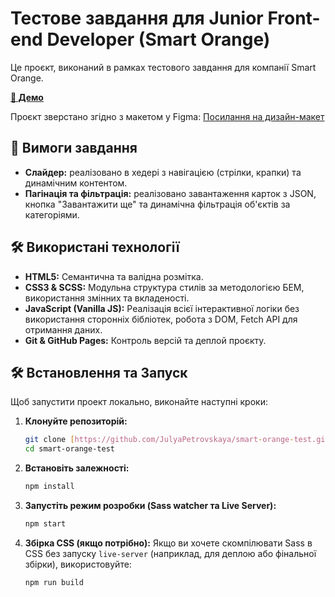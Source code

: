 # Тестове завдання для Junior Front-end Developer (Smart Orange)

Це проєкт, виконаний в рамках тестового завдання для компанії Smart Orange.

[**🚀 Демо**](https://julyapetrovskaya.github.io/smart-orange-test/)


Проєкт зверстано згідно з макетом у Figma:
[Посилання на дизайн-макет](https://www.figma.com/design/pZ9KKlefGW6BqE1xWvExqM/Text-SmartOrange?node-id=0-1&t=GAlAIGlTV1w29WKy-1)

## 📝 Вимоги завдання

- **Слайдер:** реалізовано в хедері з навігацією (стрілки, крапки) та динамічним контентом.
- **Пагінація та фільтрація:** реалізовано завантаження карток з JSON, кнопка "Завантажити ще" та динамічна фільтрація об'єктів за категоріями.

## 🛠️ Використані технології

- **HTML5:** Семантична та валідна розмітка.
- **CSS3 & SCSS:** Модульна структура стилів за методологією БЕМ, використання змінних та вкладеності.
- **JavaScript (Vanilla JS):** Реалізація всієї інтерактивної логіки без використання сторонніх бібліотек, робота з DOM, Fetch API для отримання даних.
- **Git & GitHub Pages:** Контроль версій та деплой проєкту.

## 🛠️ Встановлення та Запуск

Щоб запустити проект локально, виконайте наступні кроки:

1.  **Клонуйте репозиторій:**
    ```bash
    git clone [https://github.com/JulyaPetrovskaya/smart-orange-test.git](https://github.com/JulyaPetrovskaya/smart-orange-test.git)
    cd smart-orange-test
    ```

2.  **Встановіть залежності:**
    ```bash
    npm install
    ```
    
3.  **Запустіть режим розробки (Sass watcher та Live Server):**
    ```bash
    npm start
    ```
4.  **Збірка CSS (якщо потрібно):**
    Якщо ви хочете скомпілювати Sass в CSS без запуску `live-server` (наприклад, для деплою або фінальної збірки), використовуйте:
    ```bash
    npm run build
    ```